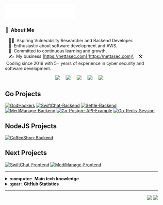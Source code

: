 <img src="images/svg/header_en.svg"></img>

### :space_invader: &nbsp;About Me

&nbsp;&nbsp;&nbsp;🧑‍💻 &nbsp;Aspiring Vulnerability Researcher and Backend Developer.\
&nbsp;&nbsp;&nbsp;🌱 &nbsp;Enthusiastic about software development and AWS.\
&nbsp;&nbsp;&nbsp;💓 &nbsp;Committed to continuous learning and growth.\
&nbsp;&nbsp;&nbsp;✍️ &nbsp;My business [https://nettasec.com](https://nettasec.com)\
&nbsp;&nbsp;&nbsp;🛠️ &nbsp;Coding since 2019 with 5+ years of experience in cyber security and software development.

<p align="center">
 <a href="https://www.youtube.com/channel/UCgv2WQ5HDtWJqX4uKa6OanQ"><img src="https://img.shields.io/badge/youtube-%23dc2743.svg?&style=for-the-badge&logo=youtube&logoColor=white" /></a>&nbsp;&nbsp;&nbsp;&nbsp;
  <a href="https://tryhackme.com/p/kwainsane"><img src="https://img.shields.io/badge/tryhackme-%236b6a6a.svg?&style=for-the-badge&logo=tryhackme&logoColor=white" /></a>&nbsp;&nbsp;&nbsp;&nbsp;
  <a href="https://bionluk.com/kwasec"><img src="https://img.shields.io/badge/bionluk-%23dc2743.svg?&style=for-the-badge&logo=bionluk&logoColor=white" /></a>&nbsp;&nbsp;&nbsp;&nbsp;
  <a href="http://nettasec.com"><img src="https://img.shields.io/badge/business-%231d7b82.svg?&style=for-the-badge" /></a>&nbsp;&nbsp;&nbsp;&nbsp;
  <a href="https://www.linkedin.com/in/alper-karakoyun-8b195921a/"><img src="https://img.shields.io/badge/linkedin-%230077B5.svg?&style=for-the-badge&logo=linkedin&logoColor=white" /></a>&nbsp;&nbsp;&nbsp;&nbsp;
</p>

## Go Projects
[![Go4Hackers](https://github-readme-stats.vercel.app/api/pin/?username=kwa0x2&repo=Go4Hackers-Vuln-Scanner&theme=dark&description_lines_count=1)](https://github.com/kwa0x2/Go4Hackers-Vuln-Scanner)
[![SwiftChat-Backend](https://github-readme-stats.vercel.app/api/pin/?username=kwa0x2&repo=SwiftChat-Backend&theme=dark&description_lines_count=1)](https://github.com/kwa0x2/SwiftChat-Backend)
[![Settle-Backend](https://github-readme-stats.vercel.app/api/pin/?username=kwa0x2&repo=Settle-Backend&theme=dark&description_lines_count=1)](https://github.com/kwa0x2/Settle-Backend)
[![MediManage-Backend](https://github-readme-stats.vercel.app/api/pin/?username=kwa0x2&repo=MediManage-Backend&theme=dark&description_lines_count=1)](https://github.com/kwa0x2/MediManage-Backend)
[![Go-Postgre-API-Example](https://github-readme-stats.vercel.app/api/pin/?username=kwa0x2&repo=Go-Postgre-API-Example&theme=dark&description_lines_count=1)](https://github.com/kwa0x2/Go-Postgre-API-Example)
[![Go-Redis-Session](https://github-readme-stats.vercel.app/api/pin/?username=kwa0x2&repo=Go-Redis-Session&theme=dark&description_lines_count=1)](https://github.com/kwa0x2/Go-Redis-Session)

## NodeJS Projects
[![CoffeeShop-Backend](https://github-readme-stats.vercel.app/api/pin/?username=kwa0x2&repo=CoffeeShop-Backend&theme=dark&description_lines_count=1)](https://github.com/kwa0x2/CoffeeShop-Backend)

## Next Projects
[![SwiftChat-Frontend](https://github-readme-stats.vercel.app/api/pin/?username=kwa0x2&repo=SwiftChat-Frontend&theme=dark&description_lines_count=1)](https://github.com/kwa0x2/SwiftChat-Frontend)
[![MediManage-Frontend](https://github-readme-stats.vercel.app/api/pin/?username=kwa0x2&repo=MediManage-Frontend&theme=dark&description_lines_count=1)](https://github.com/kwa0x2/MediManage-Frontend)





<hr/>
<details>
  <summary><b>:computer: &nbsp;Main tech knowledge</b></summary>
  <br/>

![GoLang](https://img.shields.io/badge/GOLANG-DD0031.svg?&style=flat&logo=go&logoColor=white)&nbsp;
![NEXTJS](https://img.shields.io/badge/next.js-000000?style=for-the-badge&logo=nextdotjs&logoColor=white)&nbsp;
![.NET](https://img.shields.io/badge/.NET-02303A.svg?&style=flat&logo=dotnet)&nbsp;
![Angular](https://img.shields.io/badge/ANGULAR-DD0031.svg?&style=flat&logo=angular&logoColor=white)&nbsp;
![Ionic](https://img.shields.io/badge/IONIC-DD0031.svg?&style=flat&logo=ionic&logoColor=white)&nbsp;\
![TypeScript](https://img.shields.io/badge/TYPESCRIPT-%23007ACC.svg?&style=flat&logo=typescript&logoColor=white)&nbsp;
![Git](https://img.shields.io/badge/GIT-%23F05033.svg?&style=flat&logo=git&logoColor=white)&nbsp;\
![Docker](https://img.shields.io/badge/DOCKER-2496ED.svg?&style=flat&logo=docker&logoColor=white)&nbsp;
![Postgres](https://img.shields.io/badge/POSTGRES-%23316192.svg?&style=flat&logo=postgresql&logoColor=white)
![MySQL](https://img.shields.io/badge/MYSQL-4479A1.svg?&style=flat&logo=mysql&logoColor=white)
![Redis](https://img.shields.io/badge/REDIS-02303A.svg?&style=flat&logo=redis)
![MongoDB](https://img.shields.io/badge/MongoDB-02303A.svg?&style=flat&logo=mongodb)
![LINUX](https://img.shields.io/badge/LINUX-FCC624?style=flat-square&logo=linux&logoColor=black)
![AWS](https://img.shields.io/badge/AWS-232F3E.svg?&style=flat&logo=amazon&logoColor=white)&nbsp;
</details>

<details>
  <summary><b>:gear: &nbsp;GitHub Statistics</b></summary>
  <br/>
    <p align="center">
        <img height="137px" src="https://github-readme-streak-stats.herokuapp.com/?user=kwa0x2&hide_border=true&theme=nightowl" />
    </p>
    <p align="center">
        <img height="137px" src="https://github-readme-stats.vercel.app/api?username=kwa0x2&hide_title=true&hide_border=true&show_icons=true&include_all_commits=true&count_private=true&line_height=21&theme=nightowl" /> <img height="137px" src="https://github-readme-stats.vercel.app/api/top-langs/?username=kwa0x2&hide=html&hide_title=true&hide_border=true&layout=compact&langs_count=8&theme=nightowl" />
    </p>
</details>

<hr/>


<p align="right">
<img src="https://komarev.com/ghpvc/?username=kwa0x2&style=plastic&label=Views"><img>
<img src="https://badges.pufler.dev/visits/kwa0x2/kwa0x2?color=black&logo=github" />
</p>
